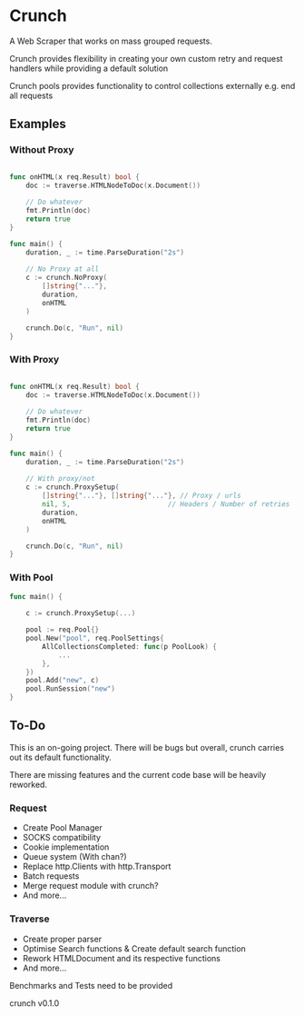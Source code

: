 # Crunch

A Web Scraper that works on mass grouped requests. 

Crunch provides flexibility in creating your own custom retry and request handlers while providing a default solution

Crunch pools provides functionality to control collections externally e.g. end all requests

## Examples

### Without Proxy

```go

func onHTML(x req.Result) bool {
    doc := traverse.HTMLNodeToDoc(x.Document())
    
    // Do whatever
    fmt.Println(doc)
    return true
}

func main() {
    duration, _ := time.ParseDuration("2s")
    
    // No Proxy at all
    c := crunch.NoProxy(
        []string{"..."},
        duration,
        onHTML
    )

    crunch.Do(c, "Run", nil)
}


```

### With Proxy

```go

func onHTML(x req.Result) bool {
    doc := traverse.HTMLNodeToDoc(x.Document())
    
    // Do whatever
    fmt.Println(doc)
    return true
}

func main() {
    duration, _ := time.ParseDuration("2s")
    
    // With proxy/not
    c := crunch.ProxySetup(
        []string{"..."}, []string{"..."}, // Proxy / urls
        nil, 5,                        // Headers / Number of retries
        duration,
        onHTML
    )

    crunch.Do(c, "Run", nil)
}


```
### With Pool

```go
func main() {
    
    c := crunch.ProxySetup(...)

    pool := req.Pool{}
    pool.New("pool", req.PoolSettings{
        AllCollectionsCompleted: func(p PoolLook) {
            ...
        },
    })
    pool.Add("new", c)
    pool.RunSession("new")
}


```

## To-Do

This is an on-going project. There will be bugs but overall, crunch carries out its default functionality.

There are missing features and the current code base will be heavily reworked.

### Request

- Create Pool Manager
- SOCKS compatibility
- Cookie implementation
- Queue system (With chan?)
- Replace http.Clients with http.Transport
- Batch requests
- Merge request module with crunch?
- And more...

### Traverse

- Create proper parser
- Optimise Search functions & Create default search function
- Rework HTMLDocument and its respective functions
- And more...

Benchmarks and Tests need to be provided

crunch v0.1.0
